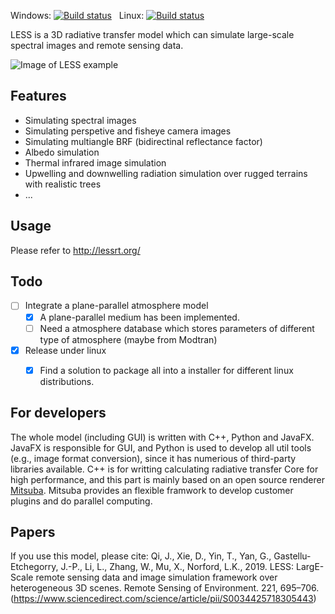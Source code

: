 Windows: [![Build status](https://ci.appveyor.com/api/projects/status/alfpva8jgm657835?svg=true)](https://ci.appveyor.com/project/jianboqi/lessrt)
&nbsp;&nbsp;Linux: [![Build status](https://ci.appveyor.com/api/projects/status/so72g2kelkpwclhc?svg=true)](https://ci.appveyor.com/project/jianboqi/lessrt-ipr8k)

LESS is a 3D radiative transfer model which can simulate large-scale spectral images and remote sensing data.

![Image of LESS example](http://jianboqi.github.io/img/lessExample1.jpg)

## Features

* Simulating spectral images
* Simulating perspetive and fisheye camera images
* Simulating multiangle BRF (bidirectinal reflectance factor)
* Albedo simulation
* Thermal infrared image simulation
* Upwelling and downwelling radiation simulation over rugged terrains with realistic trees
* ...

## Usage

Please refer to http://lessrt.org/


## Todo

* [ ] Integrate a plane-parallel atmosphere model
  * [x] A plane-parallel medium has been implemented.
  * [ ] Need a atmosphere database which stores parameters of different type of atmosphere (maybe from Modtran)
* [x] Release under linux
  * [x] Find a solution to package all into a installer for different linux distributions.


## For developers
The whole model (including GUI) is written with C++, Python and JavaFX. JavaFX is responsible for GUI, and Python is used to develop all util tools (e.g., image format conversion), since it has numerious of  third-party libraries available. C++ is for writting calculating radiative transfer Core for high performance, and this part is mainly based on an open source renderer [Mitsuba](https://www.mitsuba-renderer.org/). Mitsuba provides an flexible framwork to develop customer plugins and do parallel computing.

## Papers
If you use this model, please cite:
Qi, J., Xie, D., Yin, T., Yan, G., Gastellu-Etchegorry, J.-P., Li, L., Zhang, W., Mu, X., Norford, L.K., 2019. LESS: LargE-Scale remote sensing data and image simulation framework over heterogeneous 3D scenes. Remote Sensing of Environment. 221, 695–706. (https://www.sciencedirect.com/science/article/pii/S0034425718305443)


